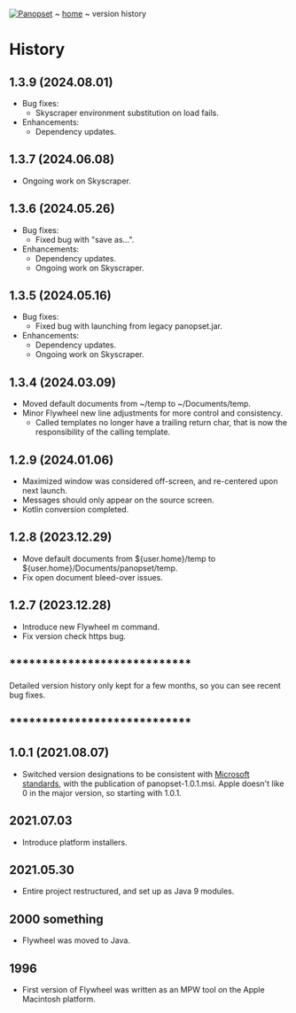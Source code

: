 [![Panopset](https://panopset.com/images/panopset.png)](https://panopset.com) ~ [home](../README.md) ~ version history

# History

## 1.3.9 (2024.08.01)
* Bug fixes:
  * Skyscraper environment substitution on load fails.
* Enhancements:
  * Dependency updates.  

## 1.3.7 (2024.06.08)
* Ongoing work on Skyscraper.

## 1.3.6 (2024.05.26)

* Bug fixes:
  * Fixed bug with "save as...".
* Enhancements:
  * Dependency updates.
  * Ongoing work on Skyscraper.

## 1.3.5 (2024.05.16)

* Bug fixes:
  * Fixed bug with launching from legacy panopset.jar.
* Enhancements:
  * Dependency updates.
  * Ongoing work on Skyscraper.

## 1.3.4 (2024.03.09)

* Moved default documents from ~/temp to ~/Documents/temp.
* Minor Flywheel new line adjustments for more control and consistency.
  * Called templates no longer have a trailing return char, that is now the responsibility of the calling template. 

## 1.2.9 (2024.01.06)

* Maximized window was considered off-screen, and re-centered upon next launch.
* Messages should only appear on the source screen.
* Kotlin conversion completed.

## 1.2.8 (2023.12.29)

* Move default documents from ${user.home}/temp to ${user.home}/Documents/panopset/temp.
* Fix open document bleed-over issues.

## 1.2.7 (2023.12.28)

* Introduce new Flywheel m command.
* Fix version check https bug.

## ****************************
Detailed version history only kept for a few months, so you can see recent bug fixes.
## ****************************

## 1.0.1 (2021.08.07)

* Switched version designations to be consistent with
[Microsoft standards](https://msdn.microsoft.com/en-us/library/aa370859%28v=VS.85%29.aspx), 
with the publication of panopset-1.0.1.msi.  Apple doesn't like 0 in the major version, so starting with 1.0.1.


## 2021.07.03

* Introduce platform installers.

## 2021.05.30

* Entire project restructured, and set up as Java 9 modules.

## 2000 something

* Flywheel was moved to Java.

## 1996

* First version of Flywheel was written as an MPW tool on the Apple Macintosh platform.
